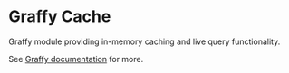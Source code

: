 # Graffy Cache

Graffy module providing in-memory caching and live query functionality.

See [Graffy documentation](https://aravindet.github.io/graffy/#/GraffyClient) for more.
